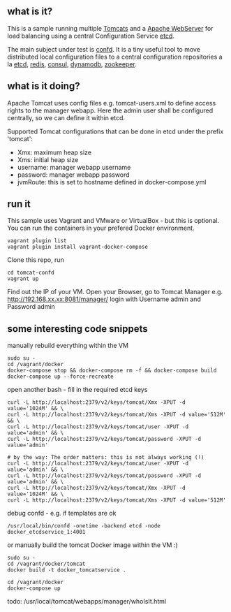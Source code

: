 ## what is it?
This is a sample running multiple [Tomcats](http://tomcat.apache.org/) and a [Apache WebServer](http://httpd.apache.org/) for load balancing using a central Configuration Service [etcd](https://github.com/coreos/etcd).

The main subject under test is [confd](https://github.com/kelseyhightower/confd). It is a tiny  useful tool to move distributed local configuration files to a central configuration repositories a la [etcd](https://github.com/coreos/etcd), [redis](http://redis.io), [consul](http://consul.io), [dynamodb](http://aws.amazon.com/dynamodb/), [zookeeper](https://zookeeper.apache.org).   

## what is it doing?
Apache Tomcat uses config files e.g. tomcat-users.xml to define access rights to the manager webapp. Here the admin user shall be configured centrally, so we can define it within etcd.

Supported Tomcat configurations that can be done in etcd under the prefix 'tomcat':
- Xmx: maximum heap size
- Xms: initial heap size
- username: manager webapp username
- password: manager webapp password
- jvmRoute: this is set to hostname defined in docker-compose.yml

## run it
This sample uses Vagrant and VMware or VirtualBox - but this is optional. You can run the containers in your prefered Docker environment. 

```
vagrant plugin list
vagrant plugin install vagrant-docker-compose
```
Clone this repo, run 
```
cd tomcat-confd
vagrant up
```
Find out the IP of your VM. Open your Browser, go to Tomcat Manager e.g.
http://192.168.xx.xx:8081/manager/
login with Username admin and Password admin

## some interesting code snippets

manually rebuild everything within the VM
```
sudo su -
cd /vagrant/docker
docker-compose stop && docker-compose rm -f && docker-compose build
docker-compose up --force-recreate
```

open another bash - fill in the required etcd keys

```
curl -L http://localhost:2379/v2/keys/tomcat/Xmx -XPUT -d value='1024M' && \
curl -L http://localhost:2379/v2/keys/tomcat/Xms -XPUT -d value='512M' && \
curl -L http://localhost:2379/v2/keys/tomcat/user -XPUT -d value='admin' && \
curl -L http://localhost:2379/v2/keys/tomcat/password -XPUT -d value='admin'

# by the way: The order matters: this is not always working (!)
curl -L http://localhost:2379/v2/keys/tomcat/user -XPUT -d value='admin' && \
curl -L http://localhost:2379/v2/keys/tomcat/password -XPUT -d value='admin' && \
curl -L http://localhost:2379/v2/keys/tomcat/Xmx -XPUT -d value='1024M' && \
curl -L http://localhost:2379/v2/keys/tomcat/Xms -XPUT -d value='512M' 

```

debug confd - e.g. if templates are ok
```
/usr/local/bin/confd -onetime -backend etcd -node docker_etcdservice_1:4001
```

or manually build the tomcat Docker image within the VM :)
```
sudo su -
cd /vagrant/docker/tomcat
docker build -t docker_tomcatservice .

cd /vagrant/docker
docker-compose up
```

todo:
/usr/local/tomcat/webapps/manager/whoIsIt.html
